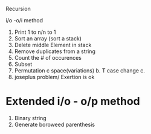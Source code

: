 Recursion

i/o -o/i method
1. Print 1 to n/n to 1
2. Sort an array (sort a stack)
3. Delete middle Element in stack
4. Remove duplicates from a string
5. Count the # of occurences
6. Subset
7. Permutation c space(variations)
            b. T case change
            c. 
8. joseplus problem/ Exertion is ok


# Extended i/o - o/p method
1. Binary string
2. Generate boroweed parenthesis